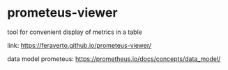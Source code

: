 <h1>prometeus-viewer</h1>
tool for convenient display of metrics in a table

link: https://feraverto.github.io/prometeus-viewer/

data model prometeus: https://prometheus.io/docs/concepts/data_model/